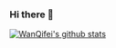 ### Hi there 👋

<!--
**wanqifei/wanqifei** is a ✨ _special_ ✨ repository because its `README.md` (this file) appears on your GitHub profile.

Here are some ideas to get you started:

- 🔭 I’m currently working on ...
- 🌱 I’m currently learning ...
- 👯 I’m looking to collaborate on ...
- 🤔 I’m looking for help with ...
- 💬 Ask me about ...
- 📫 How to reach me: ...
- 😄 Pronouns: ...
- ⚡ Fun fact: ...
-->
[![WanQifei's github stats](https://github-readme-stats.vercel.app/api?username=wanqifei)](https://github.com/wanqifei/wanqifei.github.io)
